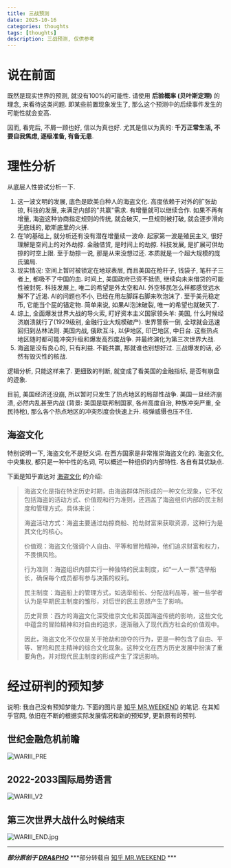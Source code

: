```yaml
---
title: 三战预测
date: 2025-10-16
categories: thoughts
tags: [thoughts]
description: 三战预测, 仅供参考
---
```






# 说在前面

既然是现实世界的预测, 就没有100%的可能性. 请使用 **后验概率 (贝叶斯定理)** 的理念, 来看待这类问题. 即某些前置现象发生了, 那么这个预测中的后续事件发生的可能性就会变高. 

因而, 看完后, 不屑一顾也好, 信以为真也好. 尤其是信以为真的: **千万正常生活, 不要自我焦虑, 逐级准备, 有备无患**.



# 理性分析

从底层人性尝试分析一下.

1. 这一波文明的发展, 底色是欧美白种人的海盗文化. 高度依赖于对外的扩张劫掠, 科技的发展, 来满足内部的"共赢"需求. 有增量就可以继续合作. 如果不再有增量, 海盗这种协商指定规则的传统, 就会破灭, 一旦规则被打破, 就会逐步滑向无底线的, 歇斯底里的火拼.
2. 在1的基础上, 就分析还有没有潜在增量续一波命. 起家第一波是殖民主义, 很好理解是空间上的对外劫掠. 金融借贷, 是时间上的劫掠. 科技发展, 是扩展可供劫掠的时空上限. 至于劫掠一说, 那是从来没想过还. 本质就是一个超大规模的庞氏骗局.
3. 现实情况: 空间上暂时被锁定在地球表层, 而且美国在枪杆子, 钱袋子, 笔杆子三者上, 都吸不了中国的血. 时间上, 美国政府已资不抵债, 继续向未来借贷的可能性被封死. 科技发展上, 唯二的希望是外太空和AI. 外空移民怎么样都感觉远水解不了近渴. AI的问题也不小, 已经在用左脚踩右脚来吹泡沫了. 至于美元稳定币, 它能当个屁的锚定物. 简单来说, 如果AI泡沫破裂, 唯一的希望也就破灭了.
4. 综上, 全面爆发世界大战的导火索, 盯好资本主义国家领头羊: 美国, 什么时候经济崩溃就行了(1929级别, 金融行业大规模破产). 世界警察一倒, 全球就会迅速回归到丛林法则. 美国内战, 俄欧互斗, 以伊地区, 印巴地区, 中日台. 这些热点地区随时都可能冲突升级和爆发高烈度战争. 并最终演化为第三次世界大战.
5. 海盗是没有良心的, 只有利益. 不能共赢, 那就谁也别想好过. 三战爆发的话, 必然有毁灭性的核战.


逻辑分析, 只能这样来了. 更细致的判断, 就变成了看美国的金融指标, 是否有崩盘的迹象.

目前, 美国经济还没崩, 所以暂时只发生了热点地区的局部性战争. 美国一旦经济崩溃, 必然内乱甚至内战 (背景: 美国是联邦制国家, 各州高度自治, 种族冲突严重, 全民持枪), 那么各个热点地区的冲突烈度会快速上升. 核弹威慑也压不住.




## 海盗文化
特别说明一下, 海盗文化不是贬义词. 在西方国家是非常推崇海盗文化的.
海盗文化, 中央集权, 都只是一种中性的名词, 可以概述一种组织的内部特性. 各自有其优缺点.

下面是知乎直达对 [海盗文化](https://zhida.zhihu.com/search/3692265450741089536) 的介绍:

> 海盗文化是指在特定历史时期，由海盗群体所形成的一种文化现象，它不仅包括海盗的活动方式、价值观和行为准则，还涵盖了海盗组织内部的民主制度和管理方式。具体来说：
> 
> 海盗活动方式：海盗主要通过劫掠商船、抢劫财富来获取资源，这种行为是其文化的核心。
> 
> 价值观：海盗文化强调个人自由、平等和冒险精神，他们追求财富和权力，不畏惧风险。
> 
> 行为准则：海盗组织内部实行一种独特的民主制度，如“一人一票”选举船长，确保每个成员都有参与决策的权利。
> 
> 民主制度：海盗船上的管理方式，如选举船长、分配战利品等，被一些学者认为是早期民主制度的雏形，对后世的民主思想产生了影响。
> 
> 历史背景：西方的海盗文化深受维京文化和英国海盗传统的影响，这些文化中蕴含的冒险精神和对自由的追求，逐渐融入了现代西方社会的价值观中。
> 
> 因此，海盗文化不仅仅是关于抢劫和掠夺的行为，更是一种包含了自由、平等、冒险和民主精神的综合文化现象。这种文化在西方历史发展中扮演了重要角色，并对现代民主制度的形成产生了深远影响。








# 经过研判的预知梦
说明: 我自己没有预知梦能力. 下面的图片是 [知乎 MR.WEEKEND](https://www.zhihu.com/people/mr_weekend) 的笔记. 在其知乎官网, 依旧在不断的根据实际发展情况和新的预知梦, 更新原有的预判.



## 世纪金融危机前瞻

![WARIII_PRE](https://draapho.github.io/images/2508/WARIII_PRE.jpg)



## 2022-2033国际局势语言

![WARIII_V2](https://draapho.github.io/images/2508/WARIII_V2.png)



## 第三次世界大战什么时候结束

![WARIII_END.jpg](https://draapho.github.io/images/2508/WARIII_END.jpg)






----------

***部分原创于 [DRA&PHO](https://draapho.github.io/)***
***部分转载自  [知乎 MR.WEEKEND](https://www.zhihu.com/people/mr_weekend) ***